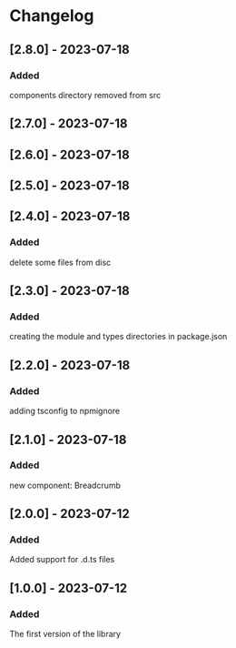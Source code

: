 # Changelog

## [2.8.0] - 2023-07-18
### Added

components directory removed from src

## [2.7.0] - 2023-07-18
## [2.6.0] - 2023-07-18
## [2.5.0] - 2023-07-18
## [2.4.0] - 2023-07-18
### Added

delete some files from disc

## [2.3.0] - 2023-07-18

### Added

creating the module and types directories in package.json

## [2.2.0] - 2023-07-18

### Added

adding tsconfig to npmignore

## [2.1.0] - 2023-07-18

### Added

new component: Breadcrumb

## [2.0.0] - 2023-07-12

### Added

Added support for .d.ts files

## [1.0.0] - 2023-07-12

### Added

The first version of the library
